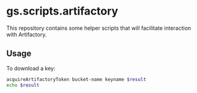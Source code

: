 # gs.scripts.artifactory
This repository contains some helper scripts that will facilitate interaction with Artifactory.

## Usage

To download a key:
```bash
acquireArtifactoryToken bucket-name keyname $result
echo $result
```
